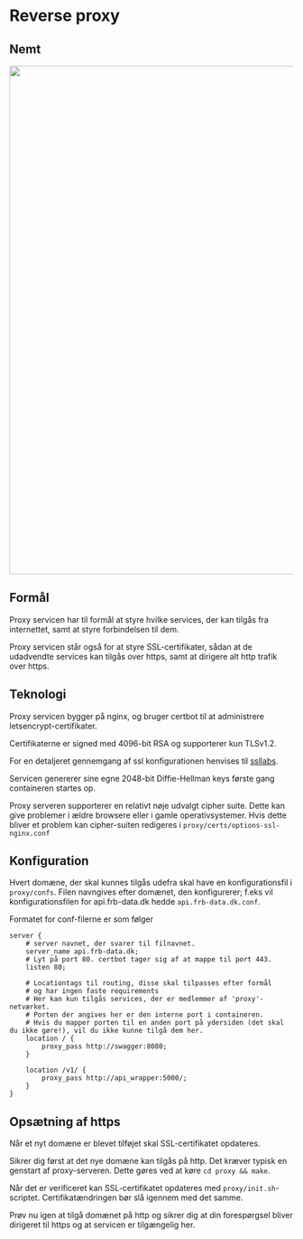 # Reverse proxy

## Nemt

<img src="https://github.com/frederiksberg/prod-app1-deployment/blob/master/figures/ssllabsA+.PNG" width="900px">

## Formål

Proxy servicen har til formål at styre hvilke services, der kan tilgås fra internettet, samt at styre forbindelsen til dem.

Proxy servicen står også for at styre SSL-certifikater, sådan at de udadvendte services kan tilgås over https, samt at dirigere alt http trafik over https.

## Teknologi

Proxy servicen bygger på nginx, og bruger certbot til at administrere letsencrypt-certifikater.

Certifikaterne er signed med 4096-bit RSA og supporterer kun TLSv1.2.

For en detaljeret gennemgang af ssl konfigurationen henvises til [ssllabs](https://www.ssllabs.com/ssltest/analyze.html?d=th.frb-data.dk).

Servicen genererer sine egne 2048-bit Diffie-Hellman keys første gang containeren startes op.

Proxy serveren supporterer en relativt nøje udvalgt cipher suite. Dette kan give problemer i ældre browsere eller i gamle operativsystemer. Hvis dette bliver et problem kan cipher-suiten redigeres i `proxy/certs/options-ssl-nginx.conf`

## Konfiguration

Hvert domæne, der skal kunnes tilgås udefra skal have en konfigurationsfil i `proxy/confs`. Filen navngives efter domænet, den konfigurerer; f.eks vil konfigurationsfilen for api.frb-data.dk hedde `api.frb-data.dk.conf`.

Formatet for conf-filerne er som følger

```nginx
server {
    # server navnet, der svarer til filnavnet.
    server_name api.frb-data.dk;
    # Lyt på port 80. certbot tager sig af at mappe til port 443.
    listen 80;

    # Locationtags til routing, disse skal tilpasses efter formål
    # og har ingen faste requirements
    # Her kan kun tilgås services, der er medlemmer af 'proxy'-netværket.
    # Porten der angives her er den interne port i containeren.
    # Hvis du mapper porten til en anden port på ydersiden (det skal du ikke gøre!), vil du ikke kunne tilgå dem her.
    location / {
        proxy_pass http://swagger:8080;
    }

    location /v1/ {
        proxy_pass http://api_wrapper:5000/;
    }
}
```

## Opsætning af https

Når et nyt domæne er blevet tilføjet skal SSL-certifikatet opdateres.

Sikrer dig først at det nye domæne kan tilgås på http. Det kræver typisk en genstart af proxy-serveren.
Dette gøres ved at køre `cd proxy && make`.

Når det er verificeret kan SSL-certifikatet opdateres med `proxy/init.sh`-scriptet.
Certifikatændringen bør slå igennem med det samme.

Prøv nu igen at tilgå domænet på http og sikrer dig at din forespørgsel bliver dirigeret til https og at servicen er tilgængelig her.
